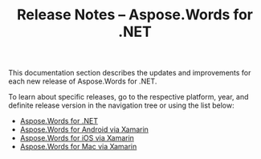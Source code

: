 ﻿---
title: Release Notes – Aspose.Words for .NET
articleTitle: Release Notes
linktitle: Release Notes
type: docs
description: "Learn more about updates including improvments and fixes for the latest release of Aspose.Words for .NET. Navigate to a definite release note page to find a description of a specific release."
weight: 70
url: /net/release-notes/
---

This documentation section describes the updates and improvements for each new release of Aspose.Words for .NET.

To learn about specific releases, go to the respective platform, year, and definite release version in the navigation tree or using the list below:

- [Aspose.Words for .NET](/words/net/aspose-words-for-net/)
- [Aspose.Words for Android via Xamarin](/words/net/aspose-words-for-android-via-xamarin/)
- [Aspose.Words for iOS via Xamarin](/words/net/aspose-words-for-ios-via-xamarin/)
- [Aspose.Words for Mac via Xamarin](/words/net/aspose-words-for-mac-via-xamarin/)
